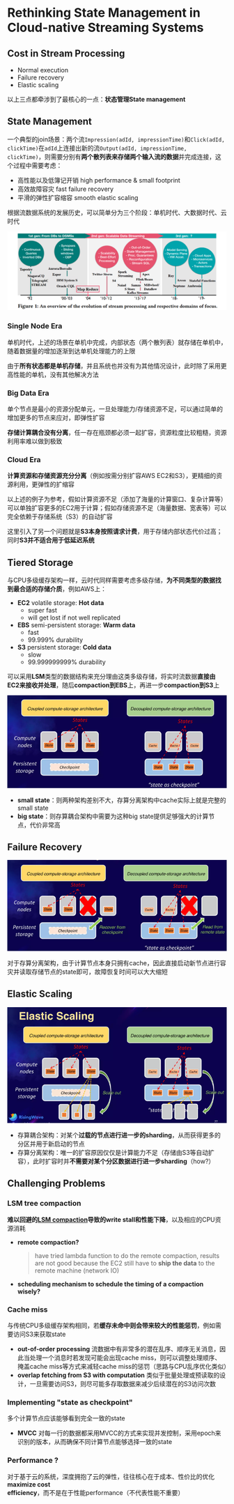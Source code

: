 # Rethinking State Management in Cloud-native Streaming Systems

## Cost in Stream Processing

- Normal execution
- Failure recovery
- Elastic scaling

以上三点都牵涉到了最核心的一点：**状态管理State management**

## State Management

一个典型的join场景：两个流`Impression(adId, impressionTime)`和`Click(adId, clickTime)`在`adId`上连接出新的流`Output(adId, impressionTime, clickTime)`，则需要分别有**两个散列表来存储两个输入流的数据**并完成连接，这个过程中需要考虑：

- 高性能以及低簿记开销 high performance & small footprint
- 高效故障容灾 fast failure recovery
- 平滑的弹性扩容缩容 smooth elastic scaling

根据流数据系统的发展历史，可以简单分为三个阶段：单机时代、大数据时代、云时代

![p01](images/sm01.png)

### Single Node Era

单机时代，上述的场景在单机中完成，内部状态（两个散列表）就存储在单机中，随着数据量的增加逐渐到达单机处理能力的上限

由于**所有状态都是单机存储**，并且系统也并没有为其他情况设计，此时除了采用更高性能的单机，没有其他解决方法

### Big Data Era

单个节点是最小的资源分配单元，一旦处理能力/存储资源不足，可以通过简单的增加更多的节点来应对，即弹性扩容

**存储计算耦合没有分离**，任一存在瓶颈都必须一起扩容，资源粒度比较粗糙，资源利用率难以做到极致

### Cloud Era

**计算资源和存储资源充分分离**（例如按需分别扩容AWS EC2和S3），更精细的资源利用，更弹性的扩缩容

以上述的例子为参考，假如计算资源不足（添加了海量的计算窗口、复杂计算等）可以单独扩容更多的EC2用于计算；假如存储资源不足（海量数据、宽表等）可以完全依赖于存储系统（S3）的自动扩容

这里引入了另一个问题就是**S3本身按照请求计费**，用于存储内部状态代价过高；同时**S3并不适合用于低延迟系统**

## Tiered Storage

与CPU多级缓存架构一样，云时代同样需要考虑多级存储，**为不同类型的数据找到最合适的存储介质**，例如AWS上：

- **EC2** volatile storage: **Hot data**
  - super fast
  - will get lost if not well replicated
- **EBS** semi-persistent storage: **Warm data**
  - fast
  - 99.999% durability
- **S3** persistent storage: **Cold data**
  - slow
  - 99.999999999% durability

可以采用**LSM**类型的数据结构来充分理由这类多级存储，将实时流数据**直接由EC2来接收并处理**，随后**compaction到EBS**上，再进一步**compaction到S3**上

![p02](images/sm02.png)

- **small state**：则两种架构差别不大，存算分离架构中cache实际上就是完整的small state
- **big state**：则存算耦合架构中需要为这种big state提供足够强大的计算节点，代价非常高

## Failure Recovery

![p03](images/sm03.png)

对于存算分离架构，由于计算节点本身只拥有cache，因此直接启动新节点进行容灾并读取存储节点的state即可，故障恢复时间可以大大缩短

## Elastic Scaling

![p04](images/sm04.png)

- 存算耦合架构：对某个**过载的节点进行进一步的sharding**，从而获得更多的分区并用于新启动的节点
- 存算分离架构：唯一的扩容原因仅仅是计算能力不足（存储由S3等自动扩容），此时扩容时并**不需要对某个分区数据进行进一步sharding**（how?）

## Challenging Problems

### LSM tree compaction

**难以回避的[LSM compaction](https://github.com/JasonYuchen/notes/blob/master/papers/2019_VLDB_LSM_Survey.md#33-optimizing-merge-operations)导致的write stall和性能下降**，以及相应的CPU资源消耗

- **remote compaction?**
  > have tried lambda function to do the remote compaction, results are not good because the EC2 still have to **ship the data** to the remote machine (network IO)
- **scheduling mechanism to schedule the timing of a compaction wisely?**

### Cache miss

与传统CPU多级缓存架构相同，若**缓存未命中则会带来较大的性能惩罚**，例如需要访问S3来获取state

- **out-of-order processing**
  流数据中有非常多的潜在乱序、顺序无关消息，因此当处理一个消息时若发现可能会出现cache miss，则可以调整处理顺序、掩盖cache miss等方式来减轻cache miss的惩罚（思路与CPU乱序优化类似）
- **overlap fetching from S3 with computation**
  类似于批量处理或预读取的设计，一旦需要访问S3，则尽可能多存取数据来减少后续潜在的S3访问次数

### Implementing "state as checkpoint"

多个计算节点应该能够看到完全一致的state

- **MVCC**
  对每一行的数据都采用MVCC的方式来实现并发控制，采用epoch来识别的版本，从而确保不同计算节点能够选择一致的state

### Performance ?

对于基于云的系统，深度拥抱了云的弹性，往往核心在于成本、性价比的优化**maximize cost efficiency**，而不是在于性能performance（不代表性能不重要）

